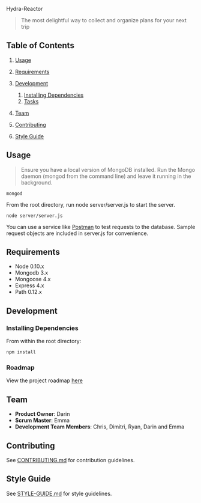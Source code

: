 Hydra-Reactor

> The most delightful way to collect and organize plans for your next trip

## Table of Contents

1. [Usage](#Usage)

1. [Requirements](#requirements)
1. [Development](#development)
    1. [Installing Dependencies](#installing-dependencies)
    1. [Tasks](#tasks)
1. [Team](#team)
1. [Contributing](#contributing)
1. [Style Guide](#style-guide)

## Usage

> Ensure you have a local version of MongoDB installed. Run the Mongo daemon (mongod from the command line) and leave it running in the background.

`mongod`

From the root directory, run node server/server.js to start the server.

`node server/server.js`

You can use a service like [Postman](https://www.getpostman.com) to test requests to the database. Sample request objects are included in server.js for convenience.

## Requirements

- Node 0.10.x
- Mongodb 3.x
- Mongoose 4.x
- Express 4.x
- Path 0.12.x

## Development

### Installing Dependencies

From within the root directory:

```sh
npm install
```

### Roadmap

View the project roadmap [here](https://github.com/hydra-reactor/hydra-reactor/issues)

## Team

  - __Product Owner__: Darin
  - __Scrum Master__: Emma
  - __Development Team Members__: Chris, Dimitri, Ryan, Darin and Emma

## Contributing

See [CONTRIBUTING.md](CONTRIBUTING.md) for contribution guidelines.

## Style Guide
See [STYLE-GUIDE.md](STYLE-GUIDE.md) for style guidelines.
